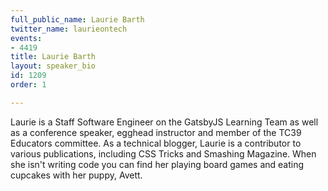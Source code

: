 ```yaml
---
full_public_name: Laurie Barth
twitter_name: laurieontech
events:
- 4419
title: Laurie Barth
layout: speaker_bio
id: 1209
order: 1

---
```

Laurie is a Staff Software Engineer on the GatsbyJS Learning Team as well as a conference speaker, egghead instructor and member of the TC39 Educators committee. As a technical blogger, Laurie is a contributor to various publications, including CSS Tricks and Smashing Magazine. When she isn't writing code you can find her playing board games and eating cupcakes with her puppy, Avett.